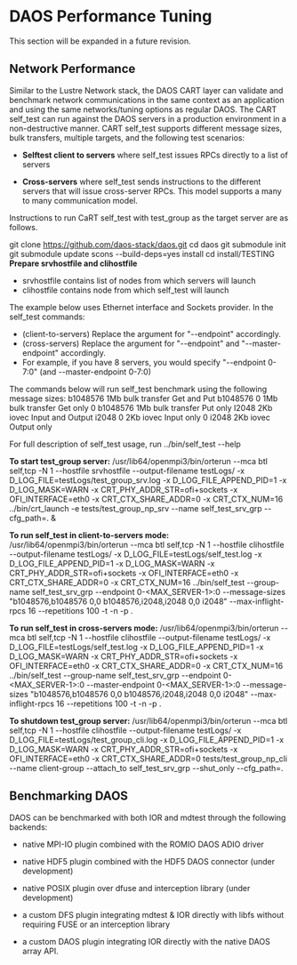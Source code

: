 # DAOS Performance Tuning

This section will be expanded in a future revision.

## Network Performance

Similar to the Lustre Network stack, the DAOS CART layer can validate and benchmark network communications in the same context as
an application and using the same networks/tuning options as regular
DAOS. The CART self_test can run against the DAOS servers in a production
environment in a non-destructive manner. CART self_test supports
different message sizes, bulk transfers, multiple targets, and the
following test scenarios:

-   **Selftest client to servers** where self_test issues RPCs directly
    to a list of servers

-   **Cross-servers** where self_test sends instructions to the different
    servers that will issue cross-server RPCs. This model supports a
    many to many communication model.

Instructions to run CaRT self_test with test_group as the target server are as follows. 

git clone https://github.com/daos-stack/daos.git
cd daos
git submodule init
git submodule update
scons --build-deps=yes install
cd install/TESTING
**Prepare srvhostfile and clihostfile**
-   srvhostfile contains list of nodes from which servers will launch
-   clihostfile contains node from which self_test will launch

The example below uses Ethernet interface and Sockets provider.
In the self_test commands:
-   (client-to-servers) Replace the argument for "--endpoint" accordingly. 
-   (cross-servers)     Replace the argument for "--endpoint" and "--master-endpoint" accordingly. 
-   For example, if you have 8 servers, you would specify "--endpoint 0-7:0" (and --master-endpoint 0-7:0)
  
The commands below will run self_test benchmark using the following message sizes:
b1048576     1Mb bulk transfer Get and Put
b1048576 0   1Mb bulk transfer Get only
0 b1048576   1Mb bulk transfer Put only
I2048        2Kb iovec Input and Output
i2048 0      2Kb iovec Input only
0 i2048      2Kb iovec Output only

For full description of self_test usage, run
../bin/self_test --help

**To start test_group server:**
/usr/lib64/openmpi3/bin/orterun --mca btl self,tcp  -N 1 --hostfile srvhostfile --output-filename testLogs/ -x D_LOG_FILE=testLogs/test_group_srv.log -x D_LOG_FILE_APPEND_PID=1 -x D_LOG_MASK=WARN -x CRT_PHY_ADDR_STR=ofi+sockets -x OFI_INTERFACE=eth0 -x CRT_CTX_SHARE_ADDR=0 -x CRT_CTX_NUM=16  ../bin/crt_launch -e tests/test_group_np_srv --name self_test_srv_grp --cfg_path=. &

**To run self_test in client-to-servers mode:**
/usr/lib64/openmpi3/bin/orterun --mca btl self,tcp  -N 1 --hostfile clihostfile --output-filename testLogs/ -x D_LOG_FILE=testLogs/self_test.log -x D_LOG_FILE_APPEND_PID=1 -x D_LOG_MASK=WARN -x CRT_PHY_ADDR_STR=ofi+sockets -x OFI_INTERFACE=eth0 -x CRT_CTX_SHARE_ADDR=0 -x CRT_CTX_NUM=16  ../bin/self_test --group-name self_test_srv_grp --endpoint 0-<MAX_SERVER-1>:0 --message-sizes "b1048576,b1048576 0,0 b1048576,i2048,i2048 0,0 i2048" --max-inflight-rpcs 16 --repetitions 100 -t -n -p .

**To run self_test in cross-servers mode:**
/usr/lib64/openmpi3/bin/orterun --mca btl self,tcp  -N 1 --hostfile clihostfile --output-filename testLogs/ -x D_LOG_FILE=testLogs/self_test.log -x D_LOG_FILE_APPEND_PID=1 -x D_LOG_MASK=WARN -x CRT_PHY_ADDR_STR=ofi+sockets -x OFI_INTERFACE=eth0 -x CRT_CTX_SHARE_ADDR=0 -x CRT_CTX_NUM=16  ../bin/self_test --group-name self_test_srv_grp --endpoint 0-<MAX_SERVER-1>:0 --master-endpoint 0-<MAX_SERVER-1>:0 --message-sizes "b1048576,b1048576 0,0 b1048576,i2048,i2048 0,0 i2048" --max-inflight-rpcs 16 --repetitions 100 -t -n -p .

**To shutdown test_group server:**
/usr/lib64/openmpi3/bin/orterun --mca btl self,tcp  -N 1 --hostfile clihostfile --output-filename testLogs/ -x D_LOG_FILE=testLogs/test_group_cli.log -x D_LOG_FILE_APPEND_PID=1 -x D_LOG_MASK=WARN -x CRT_PHY_ADDR_STR=ofi+sockets -x OFI_INTERFACE=eth0 -x CRT_CTX_SHARE_ADDR=0  tests/test_group_np_cli --name client-group --attach_to self_test_srv_grp --shut_only --cfg_path=.

## Benchmarking DAOS

DAOS can be benchmarked with both IOR and mdtest through the following
backends:

-   native MPI-IO plugin combined with the ROMIO DAOS ADIO driver

-   native HDF5 plugin combined with the HDF5 DAOS connector (under
    development)

-   native POSIX plugin over dfuse and interception library (under
    development)

-   a custom DFS plugin integrating mdtest & IOR directly with libfs
    without requiring FUSE or an interception library

-   a custom DAOS plugin integrating IOR directly with the native DAOS
    array API.


